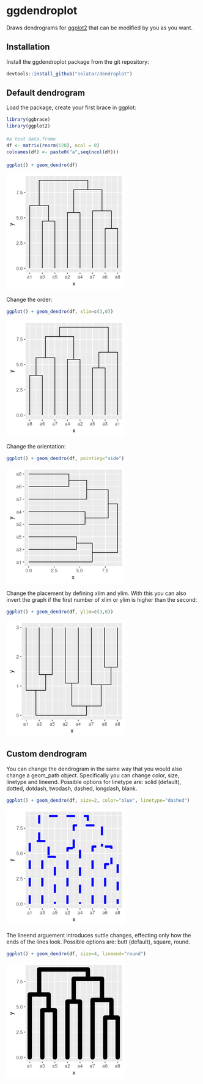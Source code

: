# ggdendroplot

Draws dendrograms for [ggplot2](https://ggplot2.tidyverse.org/) that can be modified by you as you want.

## Installation
Install the ggdendroplot package from the git repository:
``` r
devtools::install_github("solatar/dendroplot")
```

## Default dendrogram
Load the package, create your first brace in ggplot:
``` r
library(ggbrace)
library(ggplot2)

#a test data.frame
df <- matrix(rnorm(128), ncol = 8)
colnames(df) <- paste0("a",seq(ncol(df)))

ggplot() + geom_dendro(df)
```
<img src="readme_files/dendro_down.png"/>

Change the order:
``` r
ggplot() + geom_dendro(df, xlim=c(3,0))
```
<img src="readme_files/dendro_down_flipped.png"/>

Change the orientation:
``` r
ggplot() + geom_dendro(df, pointing="side")
```
<img src="readme_files/dendro_left.png"/>

Change the placement by defining xlim and ylim. With this you can also invert the graph if the first number of xlim or ylim is higher than the second:
``` r
ggplot() + geom_dendro(df, ylim=c(3,0))
```
<img src="readme_files/dendro_up.png"/>

## Custom dendrogram
You can change the dendrogram in the same way that you would also change a geom_path object. Specifically you can change color, size, linetype and lineend. 
Possible options for linetype are: solid (default), dotted, dotdash, twodash, dashed, longdash, blank.
``` r
ggplot() + geom_dendro(df, size=2, color="blue", linetype="dashed")
```
<img src="readme_files/dendro_custom.png"/>

The lineend arguement introduces suttle changes, effecting only how the ends of the lines look.
Possible options are: butt (default), square, round.
``` r
ggplot() + geom_dendro(df, size=4, lineend="round")
```
<img src="readme_files/dendro_custom2.png"/>
